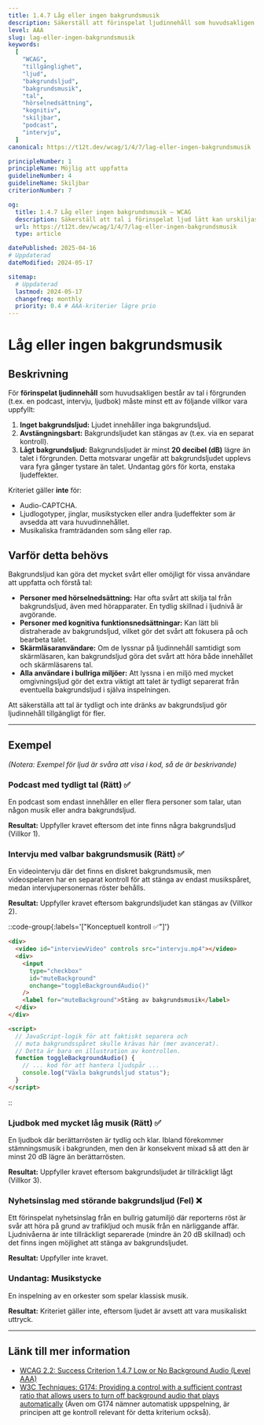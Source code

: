 ```yaml
---
title: 1.4.7 Låg eller ingen bakgrundsmusik
description: Säkerställ att förinspelat ljudinnehåll som huvudsakligen är tal inte har störande bakgrundsljud, eller att bakgrundsljudet kan stängas av eller är mycket lågt.
level: AAA
slug: lag-eller-ingen-bakgrundsmusik
keywords:
  [
    "WCAG",
    "tillgänglighet",
    "ljud",
    "bakgrundsljud",
    "bakgrundsmusik",
    "tal",
    "hörselnedsättning",
    "kognitiv",
    "skiljbar",
    "podcast",
    "intervju",
  ]
canonical: https://t12t.dev/wcag/1/4/7/lag-eller-ingen-bakgrundsmusik

principleNumber: 1
principleName: Möjlig att uppfatta
guidelineNumber: 4
guidelineName: Skiljbar
criterionNumber: 7

og:
  title: 1.4.7 Låg eller ingen bakgrundsmusik – WCAG
  description: Säkerställ att tal i förinspelat ljud lätt kan urskiljas från bakgrundsljud.
  url: https://t12t.dev/wcag/1/4/7/lag-eller-ingen-bakgrundsmusik
  type: article

datePublished: 2025-04-16
# Uppdaterad
dateModified: 2024-05-17

sitemap:
  # Uppdaterad
  lastmod: 2024-05-17
  changefreq: monthly
  priority: 0.4 # AAA-kriterier lägre prio
---
```


# Låg eller ingen bakgrundsmusik

## Beskrivning

För **förinspelat ljudinnehåll** som huvudsakligen består av tal i förgrunden (t.ex. en podcast, intervju, ljudbok) måste minst ett av följande villkor vara uppfyllt:

1.  **Inget bakgrundsljud:** Ljudet innehåller inga bakgrundsljud.
2.  **Avstängningsbart:** Bakgrundsljudet kan stängas av (t.ex. via en separat kontroll).
3.  **Lågt bakgrundsljud:** Bakgrundsljudet är minst **20 decibel (dB)** lägre än talet i förgrunden. Detta motsvarar ungefär att bakgrundsljudet upplevs vara fyra gånger tystare än talet. Undantag görs för korta, enstaka ljudeffekter.

Kriteriet gäller **inte** för:

- Audio-CAPTCHA.
- Ljudlogotyper, jinglar, musikstycken eller andra ljudeffekter som är avsedda att vara huvudinnehållet.
- Musikaliska framträdanden som sång eller rap.

## Varför detta behövs

Bakgrundsljud kan göra det mycket svårt eller omöjligt för vissa användare att uppfatta och förstå tal:

- **Personer med hörselnedsättning:** Har ofta svårt att skilja tal från bakgrundsljud, även med hörapparater. En tydlig skillnad i ljudnivå är avgörande.
- **Personer med kognitiva funktionsnedsättningar:** Kan lätt bli distraherade av bakgrundsljud, vilket gör det svårt att fokusera på och bearbeta talet.
- **Skärmläsaranvändare:** Om de lyssnar på ljudinnehåll samtidigt som skärmläsaren, kan bakgrundsljud göra det svårt att höra både innehållet och skärmläsarens tal.
- **Alla användare i bullriga miljöer:** Att lyssna i en miljö med mycket omgivningsljud gör det extra viktigt att talet är tydligt separerat från eventuella bakgrundsljud i själva inspelningen.

Att säkerställa att tal är tydligt och inte dränks av bakgrundsljud gör ljudinnehåll tillgängligt för fler.

---

## Exempel

_(Notera: Exempel för ljud är svåra att visa i kod, så de är beskrivande)_

### Podcast med tydligt tal (Rätt) ✅

En podcast som endast innehåller en eller flera personer som talar, utan någon musik eller andra bakgrundsljud.

**Resultat:** Uppfyller kravet eftersom det inte finns några bakgrundsljud (Villkor 1).

### Intervju med valbar bakgrundsmusik (Rätt) ✅

En videointervju där det finns en diskret bakgrundsmusik, men videospelaren har en separat kontroll för att stänga av endast musikspåret, medan intervjupersonernas röster behålls.

**Resultat:** Uppfyller kravet eftersom bakgrundsljudet kan stängas av (Villkor 2).

::code-group{:labels='["Konceptuell kontroll ✅"]'}

```html [Exempel på kontroll (koncept)]
<div>
  <video id="interviewVideo" controls src="intervju.mp4"></video>
  <div>
    <input
      type="checkbox"
      id="muteBackground"
      onchange="toggleBackgroundAudio()"
    />
    <label for="muteBackground">Stäng av bakgrundsmusik</label>
  </div>
</div>

<script>
  // JavaScript-logik för att faktiskt separera och
  // muta bakgrundsspåret skulle krävas här (mer avancerat).
  // Detta är bara en illustration av kontrollen.
  function toggleBackgroundAudio() {
    // ... kod för att hantera ljudspår ...
    console.log("Växla bakgrundsljud status");
  }
</script>
```

::

### Ljudbok med mycket låg musik (Rätt) ✅

En ljudbok där berättarrösten är tydlig och klar. Ibland förekommer stämningsmusik i bakgrunden, men den är konsekvent mixad så att den är minst 20 dB lägre än berättarrösten.

**Resultat:** Uppfyller kravet eftersom bakgrundsljudet är tillräckligt lågt (Villkor 3).

### Nyhetsinslag med störande bakgrundsljud (Fel) ❌

Ett förinspelat nyhetsinslag från en bullrig gatumiljö där reporterns röst är svår att höra på grund av trafikljud och musik från en närliggande affär. Ljudnivåerna är inte tillräckligt separerade (mindre än 20 dB skillnad) och det finns ingen möjlighet att stänga av bakgrundsljudet.

**Resultat:** Uppfyller inte kravet.

### Undantag: Musikstycke

En inspelning av en orkester som spelar klassisk musik.

**Resultat:** Kriteriet gäller inte, eftersom ljudet är avsett att vara musikaliskt uttryck.

---

## Länk till mer information

- [WCAG 2.2: Success Criterion 1.4.7 Low or No Background Audio (Level AAA)](https://www.w3.org/WAI/WCAG22/Understanding/low-or-no-background-audio.html)
- [W3C Techniques: G174: Providing a control with a sufficient contrast ratio that allows users to turn off background audio that plays automatically](https://www.w3.org/WAI/WCAG22/Techniques/general/G174) (Även om G174 nämner automatisk uppspelning, är principen att ge kontroll relevant för detta kriterium också).
